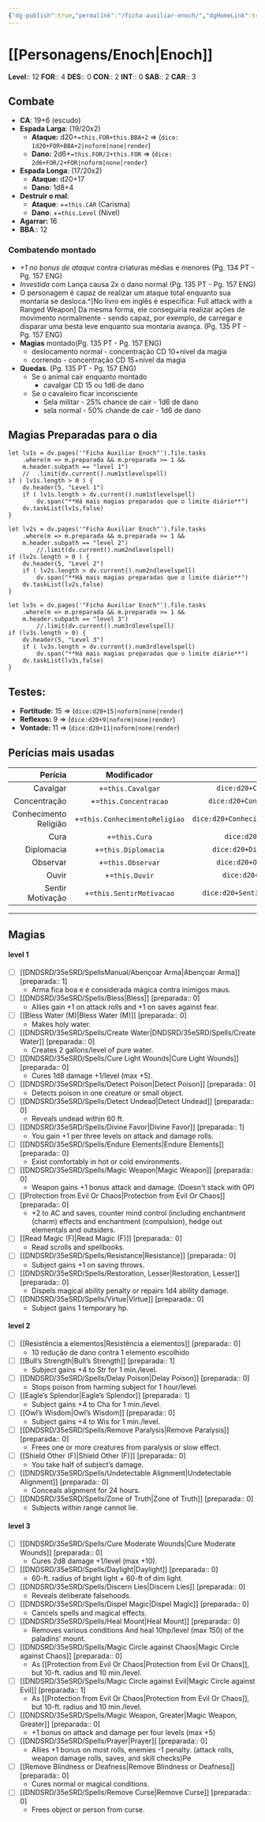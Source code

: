 ```yaml
---
{"dg-publish":true,"permalink":"/ficha-auxiliar-enoch/","dgHomeLink":true,"dgPassFrontmatter":false}
---
```


# [[Personagens/Enoch|Enoch]]
**Level**:: 12
**FOR**:: 4
**DES**:: 0
**CON**:: 2
**INT**:: 0
**SAB**:: 2
**CAR**:: 3

## Combate
- **CA**: 19+6 (escudo)
- **Espada Larga**: (19/20x2)
	- **Ataque:** d20+`=this.FOR+this.BBA+2` => (`dice: 1d20+FOR+BBA+2|noform|none|render`)
	- **Dano:** 2d6+`=this.FOR/2+this.FOR` => (`dice: 2d6+FOR/2+FOR|noform|none|render`)
- **Espada Longa**: (17/20x2)
	- **Ataque:** d20+17
	- **Dano**: 1d8+4
- **Destruir o mal**: 
	- **Ataque**: +`=this.CAR` (Carisma)
	- **Dano**: +`=this.Level` (Nível)
- **Agarrar:** 16
- **BBA**:: 12

### Combatendo montado
- *+1 no bonus de ataque* contra criaturas médias e menores (Pg. 134 PT - Pg. 157 ENG)
- *Investida* com Lança causa 2x o dano normal (Pg. 135 PT - Pg. 157 ENG)
- O personagem é capaz de realizar um ataque total enquanto sua montaria se desloca.^[No livro em inglês é especifica: Full attack with a Ranged Weapon] Da mesma forma, ele conseguiria realizar ações de movimento normalmente - sendo capaz, por exemplo, de carregar e disparar uma besta leve enquanto sua montaria avança. (Pg. 135 PT - Pg. 157 ENG)
- **Magias** montado(Pg. 135 PT - Pg. 157 ENG)
	- deslocamento normal - concentração CD 10+nível da magia
	- correndo - concentração CD 15+nível da magia
- **Quedas**. (Pg. 135 PT - Pg. 157 ENG)
	- Se o animal cair enquanto montado 
		- cavalgar CD 15 ou 1d6 de dano
	- Se o cavaleiro ficar inconsciente
		- Sela militar - 25% chance de cair - 1d6 de dano
		- sela normal - 50% chande de cair - 1d6 de dano

## Magias Preparadas para o dia

```dataviewjs
let lv1s = dv.pages('"Ficha Auxiliar Enoch"').file.tasks
	.where(m => m.preparada && m.preparada >= 1 &&
	m.header.subpath == "level 1")
	//	.limit(dv.current().num1stlevelspell)
if ( lv1s.length > 0 ) {
	dv.header(5, "Level 1")
	if ( lv1s.length > dv.current().num1stlevelspell)
		dv.span("**Há mais magias preparadas que o limite diário**")
	dv.taskList(lv1s,false)
}

let lv2s = dv.pages('"Ficha Auxiliar Enoch"').file.tasks
	.where(m => m.preparada && m.preparada >= 1 &&
	m.header.subpath == "level 2")
		//.limit(dv.current().num2ndlevelspell)
if (lv2s.length > 0 ) {
	dv.header(5, "Level 2")
	if ( lv2s.length > dv.current().num2ndlevelspell)
		dv.span("**Há mais magias preparadas que o limite diário**")
	dv.taskList(lv2s,false)
}

let lv3s = dv.pages('"Ficha Auxiliar Enoch"').file.tasks
	.where(m => m.preparada && m.preparada >= 1 && 
	m.header.subpath == "level 3")
		//.limit(dv.current().num3rdlevelspell)
if (lv3s.length > 0) {
	dv.header(5, "Level 3")
	if ( lv3s.length > dv.current().num3rdlevelspell)
		dv.span("**Há mais magias preparadas que o limite diário**")
	dv.taskList(lv3s,false)
}
```

## **Testes**: 
- **Fortitude:** 15 => (`dice:d20+15|noform|none|render`)
- **Reflexos:** 9 => (`dice:d20+9|noform|none|render`)
- **Vontade:** 11 => (`dice:d20+11|noform|none|render`)
## Perícias mais usadas

 
 |               Perícia |          Modificador          | resultado |
 | ---------------------:|:-----------------------------:|:---------:|
 |              Cavalgar |       +`=this.Cavalgar`       |`dice:d20+Cavalgar\|noform\|render\|none`|
 |          Concentração |     +`=this.Concentracao`     |`dice:d20+Concentracao\|noform\|render\|none`|
 | Conhecimento Religião | +`=this.ConhecimentoReligiao` |`dice:d20+ConhecimentoReligiao\|noform\|render\|none`|
 |                  Cura |         +`=this.Cura`         |`dice:d20+Cura\|noform\|render\|none`|
 |            Diplomacia |      +`=this.Diplomacia`      |`dice:d20+Diplomacia\|noform\|render\|none`|
 |              Observar |       +`=this.Observar`       |`dice:d20+Observar\|noform\|render\|none`|
 |                 Ouvir |        +`=this.Ouvir`         |`dice:d20+Ouvir\|noform\|render\|none`|
 |      Sentir Motivação |   +`=this.SentirMotivacao`    |`dice:d20+SentirMotivacao\|noform\|render\|none`|
 
---
## Magias
#### level 1
- [ ] [[DNDSRD/35eSRD/SpellsManual/Abençoar Arma|Abençoar Arma]] [preparada:: 1]
	- Arma fica boa e é considerada mágica contra inimigos maus.
- [ ] [[DNDSRD/35eSRD/Spells/Bless|Bless]] [preparada:: 0]
	- Allies gain +1 on attack rolls and +1 on saves against fear. 
- [ ] [[Bless Water (M)|Bless Water (M)]] [preparada:: 0]
	- Makes holy water.
- [ ] [[DNDSRD/35eSRD/Spells/Create Water|DNDSRD/35eSRD/Spells/Create Water]] [preparada:: 0]
	- Creates 2 gallons/level of pure water.
- [ ] [[DNDSRD/35eSRD/Spells/Cure Light Wounds|Cure Light Wounds]] [preparada:: 0]
	- Cures 1d8 damage +1/level (max +5).
- [ ] [[DNDSRD/35eSRD/Spells/Detect Poison|Detect Poison]] [preparada:: 0]
	- Detects poison in one creature or small object.
- [ ] [[DNDSRD/35eSRD/Spells/Detect Undead|Detect Undead]] [preparada:: 0]
	- Reveals undead within 60 ft.
- [ ] [[DNDSRD/35eSRD/Spells/Divine Favor|Divine Favor]] [preparada:: 1]
	- You gain +1 per three levels on attack and damage rolls.
- [ ] [[DNDSRD/35eSRD/Spells/Endure Elements|Endure Elements]] [preparada:: 0]
	- Exist comfortably in hot or cold environments.
- [ ] [[DNDSRD/35eSRD/Spells/Magic Weapon|Magic Weapon]] [preparada:: 0]
	- Weapon gains +1 bonus attack and damage. (Doesn't stack with OP)
- [ ] [[Protection from Evil Or Chaos|Protection from Evil Or Chaos]] [preparada:: 0]
	- +2 to AC and saves, counter mind control (including enchantment (charm) effects and enchantment (compulsion), hedge out elementals and outsiders.
- [ ] [[Read Magic (F)|Read Magic (F)]] [preparada:: 0]
	- Read scrolls and spellbooks.
- [ ] [[DNDSRD/35eSRD/Spells/Resistance|Resistance]] [preparada:: 0]
	- Subject gains +1 on saving throws.
- [ ] [[DNDSRD/35eSRD/Spells/Restoration, Lesser|Restoration, Lesser]] [preparada:: 0]
	- Dispels magical ability penalty or repairs 1d4 ability damage.
- [ ] [[DNDSRD/35eSRD/Spells/Virtue|Virtue]] [preparada:: 0]
	- Subject gains 1 temporary hp.

#### level 2
- [ ] [[Resistência a elementos|Resistência a elementos]]  [preparada:: 0]
	- 10 redução de dano contra 1 elemento escolhido
- [ ] [[Bull’s Strength|Bull’s Strength]] [preparada:: 1]
	- Subject gains +4 to Str for 1 min./level.
- [ ] [[DNDSRD/35eSRD/Spells/Delay Poison|Delay Poison]] [preparada:: 0]
	- Stops poison from harming subject for 1 hour/level.
- [ ] [[Eagle’s Splendor|Eagle’s Splendor]] [preparada:: 1]
	- Subject gains +4 to Cha for 1 min./level.
- [ ] [[Owl’s Wisdom|Owl’s Wisdom]] [preparada:: 0]
	- Subject gains +4 to Wis for 1 min./level.
- [ ] [[DNDSRD/35eSRD/Spells/Remove Paralysis|Remove Paralysis]] [preparada:: 0]
	- Frees one or more creatures from paralysis or slow effect.
- [ ] [[Shield Other (F)|Shield Other (F)]] [preparada:: 0]
	- You take half of subject’s damage.
- [ ] [[DNDSRD/35eSRD/Spells/Undetectable Alignment|Undetectable Alignment]] [preparada:: 0]
	- Conceals alignment for 24 hours.
- [ ] [[DNDSRD/35eSRD/Spells/Zone of Truth|Zone of Truth]] [preparada:: 0]
	- Subjects within range cannot lie.

#### level 3
- [ ] [[DNDSRD/35eSRD/Spells/Cure Moderate Wounds|Cure Moderate Wounds]] [preparada:: 0]
	- Cures 2d8 damage +1/level (max +10).
- [ ] [[DNDSRD/35eSRD/Spells/Daylight|Daylight]] [preparada:: 0]
	- 60-ft. radius of bright light + 60-ft of dim light.
- [ ] [[DNDSRD/35eSRD/Spells/Discern Lies|Discern Lies]] [preparada:: 0]
	- Reveals deliberate falsehoods.
- [ ] [[DNDSRD/35eSRD/Spells/Dispel Magic|Dispel Magic]] [preparada:: 0]
	- Cancels spells and magical effects.
- [ ] [[DNDSRD/35eSRD/Spells/Heal Mount|Heal Mount]]  [preparada:: 0]
	- Removes various conditions And heal 10hp/level (max 150) of the paladins' mount.
- [ ] [[DNDSRD/35eSRD/Spells/Magic Circle against Chaos|Magic Circle against Chaos]] [preparada:: 0]
	- As [[Protection from Evil Or Chaos|Protection from Evil Or Chaos]], but 10-ft. radius and 10 min./level.
- [ ] [[DNDSRD/35eSRD/Spells/Magic Circle against Evil|Magic Circle against Evil]] [preparada:: 1]
	- As [[Protection from Evil Or Chaos|Protection from Evil Or Chaos]], but 10-ft. radius and 10 min./level.
- [ ] [[DNDSRD/35eSRD/Spells/Magic Weapon, Greater|Magic Weapon, Greater]] [preparada:: 0]
	- +1 bonus on attack and damage per four levels (max +5)
- [ ] [[DNDSRD/35eSRD/Spells/Prayer|Prayer]] [preparada:: 0]
	- Allies +1 bonus on most rolls, enemies -1 penalty. (attack rolls, weapon damage rolls, saves, and skill checks)Pe
- [ ] [[Remove Blindness or Deafness|Remove Blindness or Deafness]] [preparada:: 0]
	- Cures normal or magical conditions.
- [ ] [[DNDSRD/35eSRD/Spells/Remove Curse|Remove Curse]] [preparada:: 0]
	- Frees object or person from curse. 


